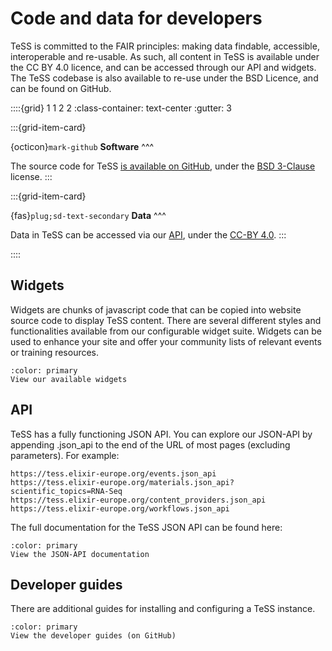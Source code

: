 # Code and data for developers

TeSS is committed to the FAIR principles: making data findable, accessible, interoperable and re-usable. As such, all content in TeSS is available under the CC BY 4.0 licence, and can be accessed through our API and widgets. The TeSS codebase is also available to re-use under the BSD Licence, and can be found on GitHub.


::::{grid} 1 1 2 2
:class-container: text-center
:gutter: 3

:::{grid-item-card}

{octicon}`mark-github` **Software**
^^^

The source code for TeSS [is available on GitHub](https://github.com/ElixirTeSS/TeSS), under the [BSD 3-Clause](https://tess.elixir-europe.org/about/developers#api:~:text=available%20under%20the-,BSD%203%2DClause,-license.) license.
:::


:::{grid-item-card}

{fas}`plug;sd-text-secondary` **Data**
^^^

Data in TeSS can be accessed via our [API](#api), under the [CC-BY 4.0](https://creativecommons.org/licenses/by/4.0/).
:::

::::


## Widgets
Widgets are chunks of javascript code that can be copied into website source code to display TeSS content. There are several different styles and functionalities available from our configurable widget suite. Widgets can be used to enhance your site and offer your community lists of relevant events or training resources.

```{button-link} https://elixirtess.github.io/TeSS_widgets/
:color: primary
View our available widgets
```


## API

TeSS has a fully functioning JSON API. You can explore our JSON-API by appending .json_api to the end of the URL of most pages (excluding parameters). For example:

```
https://tess.elixir-europe.org/events.json_api
https://tess.elixir-europe.org/materials.json_api?scientific_topics=RNA-Seq
https://tess.elixir-europe.org/content_providers.json_api
https://tess.elixir-europe.org/workflows.json_api
```

The full documentation for the TeSS JSON API can be found here:

```{button-link} hhttps://tess.elixir-europe.org/api/json_api
:color: primary
View the JSON-API documentation
```


## Developer guides

There are additional guides for installing and configuring a TeSS instance.

```{button-link} https://github.com/ElixirTeSS/TeSS/tree/master/docs
:color: primary
View the developer guides (on GitHub)
```